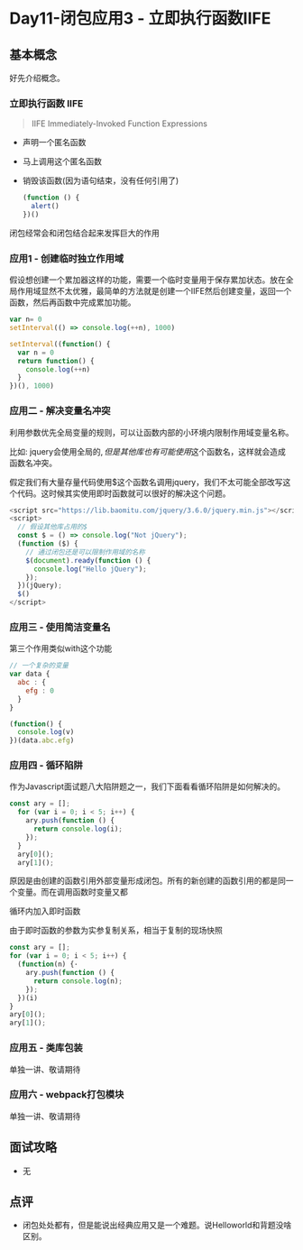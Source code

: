 # Day11-闭包应用3 - 立即执行函数IIFE

## 基本概念

好先介绍概念。

### 立即执行函数 IIFE

> IIFE Immediately-Invoked Function Expressions

- 声明一个匿名函数

- 马上调用这个匿名函数

- 销毁该函数(因为语句结束，没有任何引用了)

  ```js
  (function () {
    alert()
  })()
  ```



闭包经常会和闭包结合起来发挥巨大的作用

### 应用1 - 创建临时独立作用域

假设想创建一个累加器这样的功能，需要一个临时变量用于保存累加状态。放在全局作用域显然不太优雅，最简单的方法就是创建一个IIFE然后创建变量，返回一个函数，然后再函数中完成累加功能。

```js
var n= 0
setInterval(() => console.log(++n), 1000)
```

```js
setInterval((function() {
  var n = 0
  return function() {
    console.log(++n)
  }
})(), 1000)
```

### 应用二 - 解决变量名冲突

利用参数优先全局变量的规则，可以让函数内部的小环境内限制作用域变量名称。

比如: jquery会使用全局的$, 但是其他库也有可能使用$这个函数名，这样就会造成函数名冲突。

假定我们有大量存量代码使用$这个函数名调用jquery，我们不太可能全部改写这个代码。这时候其实使用即时函数就可以很好的解决这个问题。

```js
<script src="https://lib.baomitu.com/jquery/3.6.0/jquery.min.js"></script>
<script>
  // 假设其他库占用的$
  const $ = () => console.log("Not jQuery");
  (function ($) {
    // 通过闭包还是可以限制作用域的名称
    $(document).ready(function () {
      console.log("Hello jQuery");
    });
  })(jQuery);
  $()
</script>

```



### 应用三 - 使用简洁变量名

第三个作用类似with这个功能

```js
// 一个复杂的变量
var data {
  abc : {
    efg : 0
  } 
}

(function() {
  console.log(v)
})(data.abc.efg)

```



### 应用四 - 循环陷阱

作为Javascript面试题八大陷阱题之一，我们下面看看循环陷阱是如何解决的。

```js
const ary = [];
  for (var i = 0; i < 5; i++) {
    ary.push(function () {
      return console.log(i);
    });
  }
  ary[0]();
  ary[1]();
```

原因是由创建的函数引用外部变量形成闭包。所有的新创建的函数引用的都是同一个变量。而在调用函数时变量又都

循环内加入即时函数 

由于即时函数的参数为实参复制关系，相当于复制的现场快照

```js
const ary = [];
for (var i = 0; i < 5; i++) {
  (function(n) {·
    ary.push(function () {
      return console.log(n);
    });
  })(i)
}
ary[0]();
ary[1]();
```



### 应用五 - 类库包装

单独一讲、敬请期待



### 应用六 - webpack打包模块

单独一讲、敬请期待





## 面试攻略

- 无



## 点评

- 闭包处处都有，但是能说出经典应用又是一个难题。说Helloworld和背题没啥区别。

